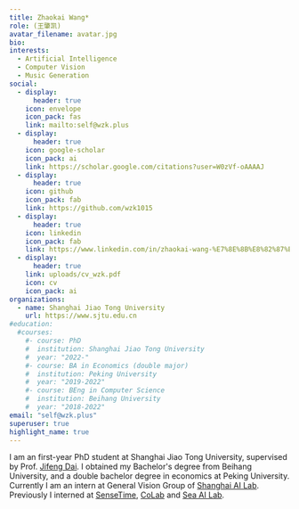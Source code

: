 ```yaml
---
title: Zhaokai Wang*
role: (王肇凯)
avatar_filename: avatar.jpg
bio: 
interests:
  - Artificial Intelligence
  - Computer Vision
  - Music Generation
social:
  - display:
      header: true
    icon: envelope
    icon_pack: fas
    link: mailto:self@wzk.plus
  - display:
      header: true
    icon: google-scholar
    icon_pack: ai
    link: https://scholar.google.com/citations?user=W0zVf-oAAAAJ
  - display:
      header: true
    icon: github
    icon_pack: fab
    link: https://github.com/wzk1015
  - display:
      header: true
    icon: linkedin
    icon_pack: fab
    link: https://www.linkedin.com/in/zhaokai-wang-%E7%8E%8B%E8%82%87%E5%87%AF-5428181aa/
  - display:
      header: true
    link: uploads/cv_wzk.pdf
    icon: cv
    icon_pack: ai
organizations:
  - name: Shanghai Jiao Tong University
    url: https://www.sjtu.edu.cn
#education:
  #courses:
    #- course: PhD
    #  institution: Shanghai Jiao Tong University
    #  year: "2022-"
    #- course: BA in Economics (double major)
    #  institution: Peking University
    #  year: "2019-2022"
    #- course: BEng in Computer Science
    #  institution: Beihang University
    #  year: "2018-2022"
email: "self@wzk.plus"
superuser: true
highlight_name: true
---
```

I am an first-year PhD student at Shanghai Jiao Tong University, supervised by Prof. <a href="https://jifengdai.org/">Jifeng Dai</a>. I obtained my Bachelor's degree from Beihang University, and a double bachelor degree in economics at Peking University.  Currently I am an intern at General Vision Group of [Shanghai AI Lab](https://www.shlab.org.cn/). Previously I interned at [SenseTime](https://www.sensetime.com/), <a href="http://colalab.org/">CoLab</a> and <a href="https://sail.sea.com/">Sea AI Lab</a>.